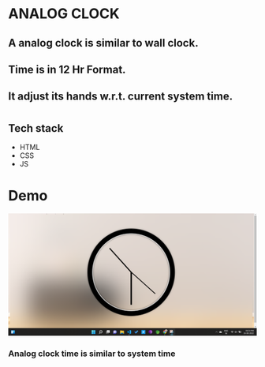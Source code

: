 # ANALOG CLOCK 
## A analog clock is similar to wall clock.
## Time is in 12 Hr Format.
## It adjust its hands w.r.t. current system time.
#
## Tech stack 
- HTML
- CSS
- JS
# Demo

![analog clock](image.png)
### Analog clock time is similar to system time

